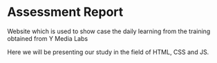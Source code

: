# Assessment Report

Website which is used to show case the daily learning from the training obtained from Y Media Labs

Here we will be presenting our study in the field of HTML, CSS and JS.
